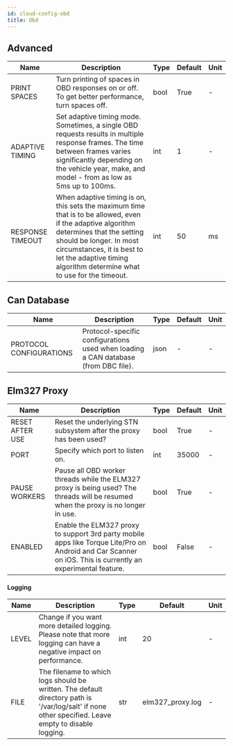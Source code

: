 ```yaml
---
id: cloud-config-obd
title: Obd
---
```


## Advanced

| Name | Description | Type | Default | Unit |
| ------ | ------ | ------ | ------ | ------ |
| PRINT SPACES | Turn printing of spaces in OBD responses on or off. To get better performance, turn spaces off. | bool | True | - |
| ADAPTIVE TIMING | Set adaptive timing mode. Sometimes, a single OBD requests results in multiple response frames. The time between frames varies significantly depending on the vehicle year, make, and model - from as low as 5ms up to 100ms. | int | 1 | - |
| RESPONSE TIMEOUT | When adaptive timing is on, this sets the maximum time that is to be allowed, even if the adaptive algorithm determines that the setting should be longer. In most circumstances, it is best to let the adaptive timing algorithm determine what to use for the timeout. | int | 50 | ms |

## Can Database

| Name | Description | Type | Default | Unit |
| ------ | ------ | ------ | ------ | ------ |
| PROTOCOL CONFIGURATIONS | Protocol-specific configurations used when loading a CAN database (from DBC file). | json | - | - |

## Elm327 Proxy

| Name | Description | Type | Default | Unit |
| ------ | ------ | ------ | ------ | ------ |
| RESET AFTER USE | Reset the underlying STN subsystem after the proxy has been used? | bool | True | - |
| PORT | Specify which port to listen on. | int | 35000 | - |
| PAUSE WORKERS | Pause all OBD worker threads while the ELM327 proxy is being used? The threads will be resumed when the proxy is no longer in use. | bool | True | - |
| ENABLED | Enable the ELM327 proxy to support 3rd party mobile apps like Torque Lite/Pro on Android and Car Scanner on iOS. This is currently an experimental feature. | bool | False | - |

#### Logging

| Name | Description | Type | Default | Unit |
| ------ | ------ | ------ | ------ | ------ |
| LEVEL | Change if you want more detailed logging. Please note that more logging can have a negative impact on performance. | int | 20 | - |
| FILE | The filename to which logs should be written. The default directory path is '/var/log/salt' if none other specified. Leave empty to disable logging. | str | elm327_proxy.log | - |
